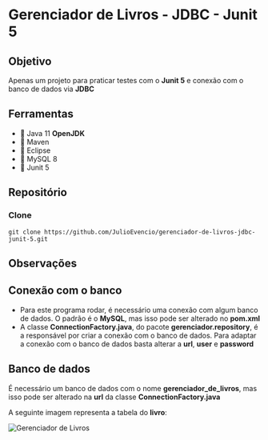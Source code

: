 # Gerenciador de Livros - JDBC - Junit 5
## Objetivo
Apenas um projeto para praticar testes com o **Junit 5** e conexão com o banco de dados via **JDBC**

## Ferramentas
- :pushpin: Java 11 **OpenJDK**
- :pushpin: Maven
- :pushpin: Eclipse
- :pushpin: MySQL 8
- :pushpin: Junit 5

## Repositório
### Clone
```
git clone https://github.com/JulioEvencio/gerenciador-de-livros-jdbc-junit-5.git
```
## Observações
## Conexão com o banco
- Para este programa rodar, é necessário uma conexão com algum banco de dados. O padrão é o **MySQL**, mas isso pode ser alterado no **pom.xml**
- A classe **ConnectionFactory.java**, do pacote **gerenciador.repository**, é a responsável por criar a conexão com o banco de dados. Para adaptar a conexão com o banco de dados basta alterar a **url**, **user** e **password**

## Banco de dados
É necessário um banco de dados com o nome **gerenciador_de_livros**, mas isso pode ser alterado na **url** da classe **ConnectionFactory.java**

A seguinte imagem representa a tabela do **livro**:


![Gerenciador de Livros](https://user-images.githubusercontent.com/65574850/171516686-bcf7948c-4cbf-4332-96be-2933ef674847.png)
